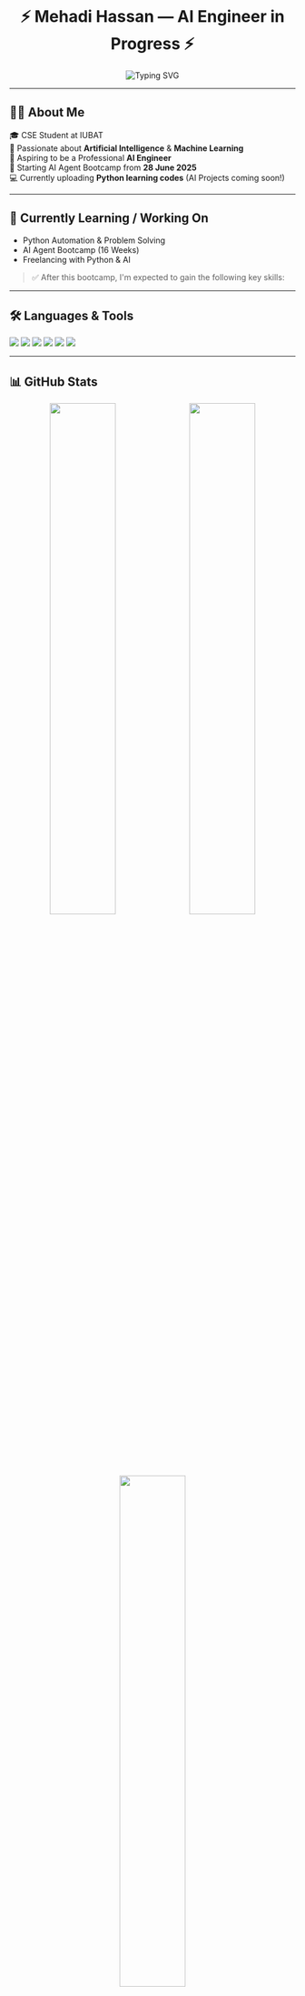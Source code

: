<!-- README.md -->

<h1 align="center">⚡ Mehadi Hassan — AI Engineer in Progress ⚡</h1>

<p align="center">
  <img src="https://readme-typing-svg.herokuapp.com?font=Fira+Code&weight=500&size=22&pause=1000&color=00FFAA&center=true&vCenter=true&width=435&lines=AI+Engineer+%7C+CSE+Student+at+IUBAT;Python+Lover+%7C+Problem+Solver+%7C+Freelancer+Soon;Learning+Every+Day+to+Build+Something+Awesome!+%F0%9F%92%A1" alt="Typing SVG" />
</p>

---

## 👨‍💻 About Me

🎓 CSE Student at IUBAT  
🤖 Passionate about **Artificial Intelligence** & **Machine Learning**  
🚀 Aspiring to be a Professional **AI Engineer**  
📅 Starting AI Agent Bootcamp from **28 June 2025**  
💻 Currently uploading **Python learning codes** (AI Projects coming soon!)

---

## 🚧 Currently Learning / Working On
- Python Automation & Problem Solving  
- AI Agent Bootcamp (16 Weeks)  
- Freelancing with Python & AI  

> ✅ After this bootcamp, I'm expected to gain the following key skills:

---

## 🛠️ Languages & Tools
<p>
  <img src="https://img.shields.io/badge/Python-05122A?style=for-the-badge&logo=python&logoColor=yellow" />
  <img src="https://img.shields.io/badge/C%20Language-05122A?style=for-the-badge&logo=c&logoColor=white" />
  <img src="https://img.shields.io/badge/C%2B%2B-05122A?style=for-the-badge&logo=c%2B%2B&logoColor=white" />
  <img src="https://img.shields.io/badge/HTML5-05122A?style=for-the-badge&logo=html5&logoColor=orange" />
  <img src="https://img.shields.io/badge/CSS3-05122A?style=for-the-badge&logo=css3&logoColor=blue" />
  <img src="https://img.shields.io/badge/GitHub-05122A?style=for-the-badge&logo=github&logoColor=white" />
</p>

---

## 📊 GitHub Stats

<p align="center">
  <img src="https://github-readme-stats.vercel.app/api?username=Mehadi-Hassan&show_icons=true&theme=radical&hide_border=true" width="48%" />
  <img src="https://github-readme-streak-stats.herokuapp.com?user=Mehadi-Hassan&theme=radical&hide_border=true" width="48%" />
</p>

<p align="center">
  <img src="https://github-readme-stats.vercel.app/api/top-langs/?username=Mehadi-Hassan&layout=compact&theme=radical&hide_border=true" width="48%" />
</p>

---

## 📩 Contact
📧 Email: [mehadi.cse01@gmail.com](mailto:mehadi.cse01@gmail.com)

---

<p align="center">
  <img src="https://quotes-github-readme.vercel.app/api?type=horizontal&theme=radical" />
</p>

<p align="center">🔗 "The future belongs to those who learn, build, and innovate." — Let's build something amazing with AI!</p>
